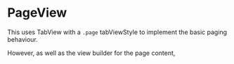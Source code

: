 # PageView

This uses TabView with a `.page` tabViewStyle to implement the basic paging behaviour.

However, as well as the view builder for the page content, 
